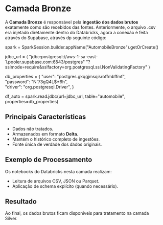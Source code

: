 # Camada Bronze

A **Camada Bronze** é responsável pela **ingestão dos dados brutos** exatamente como são recebidos das fontes.
Anteriormente, o arquivo .csv era injetado diretamente dentro do Databricks, agora a conexão é feita através do Supabase, através dp seguinte código:

spark = SparkSession.builder.appName("AutomobileBronze").getOrCreate()

jdbc_url = (
    "jdbc:postgresql://aws-1-sa-east-1.pooler.supabase.com:6543/postgres"
    "?sslmode=require&sslfactory=org.postgresql.ssl.NonValidatingFactory"
)

db_properties = {
    "user": "postgres.gkqgjmsqisroffmbffmf",           
    "password": "N`73gQ4L$*6h",         
    "driver": "org.postgresql.Driver",
}

df_auto = spark.read.jdbc(url=jdbc_url, table="automobile", properties=db_properties)

## Principais Características

- Dados não tratados.  
- Armazenados em formato **Delta**.  
- Mantém o histórico completo de ingestões.  
- Fonte única de verdade dos dados originais.

## Exemplo de Processamento

Os notebooks do Databricks nesta camada realizam:
- Leitura de arquivos CSV, JSON ou Parquet.  
- Aplicação de schema explícito (quando necessário).  

## Resultado

Ao final, os dados brutos ficam disponíveis para tratamento na camada Silver.
